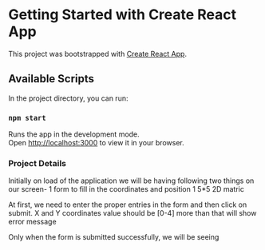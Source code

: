 # Getting Started with Create React App

This project was bootstrapped with [Create React App](https://github.com/facebook/create-react-app).

## Available Scripts

In the project directory, you can run:

### `npm start`

Runs the app in the development mode.\
Open [http://localhost:3000](http://localhost:3000) to view it in your browser.


### Project Details
Initially on load of the application we will be having following two things on our screen- 
    1 form to fill in the coordinates and position
    1 5*5 2D matric 

At first, we need to enter the proper entries in the form and then click on submit.
X and Y coordinates value should be [0-4] more than that will show error message

Only when the form is submitted successfully, we will be seeing 